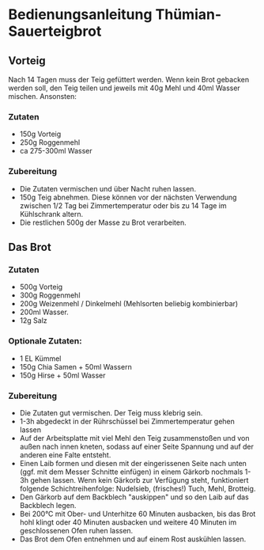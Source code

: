 # Bedienungsanleitung Thümian-Sauerteigbrot

## Vorteig

Nach 14 Tagen muss der Teig gefüttert werden. Wenn kein
Brot gebacken werden soll, den Teig teilen und jeweils mit 40g Mehl und 40ml
Wasser mischen. Ansonsten:

### Zutaten
* 150g Vorteig
* 250g Roggenmehl
* ca 275-300ml Wasser

### Zubereitung

* Die Zutaten vermischen und über Nacht ruhen lassen.
* 150g Teig abnehmen. Diese können vor der nächsten Verwendung
  zwischen 1/2 Tag bei Zimmertemperatur oder bis zu 14 Tage im Kühlschrank
  altern.
* Die restlichen 500g der Masse zu Brot verarbeiten.

## Das Brot
### Zutaten
* 500g Vorteig
* 300g Roggenmehl
* 200g Weizenmehl / Dinkelmehl (Mehlsorten beliebig kombinierbar)
* 200ml Wasser.
* 12g Salz

### Optionale Zutaten:

* 1 EL Kümmel
* 150g Chia Samen + 50ml Wassern
* 150g Hirse + 50ml Wasser

### Zubereitung

* Die Zutaten gut vermischen. Der Teig muss klebrig sein.
* 1-3h abgedeckt in der Rührschüssel bei Zimmertemperatur gehen lassen
* Auf der Arbeitsplatte mit viel Mehl den Teig zusammenstoßen und von außen
  nach innen kneten, sodass auf einer Seite Spannung und auf der anderen eine
  Falte entsteht.
* Einen Laib formen und diesen mit der eingerissenen Seite nach unten (ggf. mit dem Messer Schnitte
  einfügen) in einem Gärkorb nochmals 1-3h gehen lassen. Wenn kein Gärkorb zur Verfügung steht, funktioniert folgende Schichtreihenfolge: Nudelsieb, (frisches!) Tuch, Mehl, Brotteig.
* Den Gärkorb auf dem Backblech "auskippen" und so den Laib auf das Backblech legen.
* Bei 200°C mit Ober- und Unterhitze 60 Minuten ausbacken, bis das Brot hohl
  klingt oder 40 Minuten ausbacken und weitere 40 Minuten im geschlossenen Ofen
  ruhen lassen.
* Das Brot dem Ofen entnehmen und auf einem Rost auskühlen lassen.

